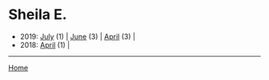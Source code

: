 # Sheila E.

  * 2019: 
      [July](./sheila-e-2019-07.md) (1) | 
      [June](./sheila-e-2019-06.md) (3) | 
      [April](./sheila-e-2019-04.md) (3) | 
  * 2018: 
      [April](./sheila-e-2018-04.md) (1) | 

----

[Home](../)
